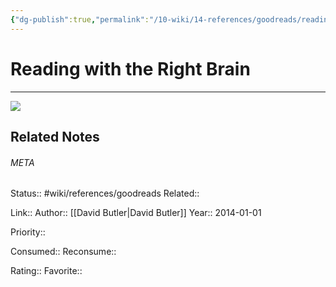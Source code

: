 ```yaml
---
{"dg-publish":true,"permalink":"/10-wiki/14-references/goodreads/reading-with-the-right-brain-20230122082346/","title":"Reading with the Right Brain"}
---
```


# Reading with the Right Brain
---
![](https://i.gr-assets.com/images/S/compressed.photo.goodreads.com/books/1436088098l/23350443._SY475_.jpg)

## Related Notes




###### META
Status:: #wiki/references/goodreads
Related:: 

Link:: 
Author:: [[David          Butler\|David          Butler]]
Year:: 2014-01-01

Priority:: 

Consumed:: 
Reconsume:: 

Rating:: 
Favorite:: 
